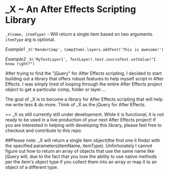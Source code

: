 _X ~ An After Effects Scripting Library
==
`_X(name, itemType)` - Will return a single item based on two arguments. `itemType` arg is optional.

*Example1* `_X('RenderComp', CompItem).layers.addText('This is awesome!')`

*Example2* `_X('MyTextLayer1', TextLayer).text.sourceText.setValue("I know right?")`

After trying to find the "jQuery" for After Effects scripting, I decided to start building out a library that offers robust features to help myself script in After Effects. I was simply tired of looping through the entire After Effects  project object to get a particular comp, folder or layer....

The goal of _X is to become a library for After Effects scripting that will help me write less & do more. Think of _X as the jQuery for After Effects.

==
_X os still currently still under development. While it is functional, it is not ready to be used in a live production of your next After Effects project! If you are interested in helping with developing this library, please feel free to checkout and contribute to this repo.

##Please note:
_X will return a single item object(the first one it finds) with the specified parameters(itemName, itemType). Unfortunately I cannot figure out how to return an array of objects that use the same name like jQuery will, due to the fact that you lose the ability to use native methods per the item's object type if you collect them into an array or map it to an object of a different type.
